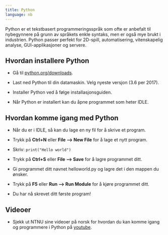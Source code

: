 ```yaml
---
title: Python
language: nb
---
```


Python er et tekstbasert programmeringsspråk som ofte er anbefalt til
nybegynnere på grunn av språkets enkle syntaks, men er også mye brukt i
industrien. Python passer perfekt for 2D-spill, automatisering, vitenskapelig
analyse, GUI-applikasjoner og servere.

## Hvordan installere Python

- Gå til [python.org/downloads](https://python.org/downloads).

- Last ned Python til din datamaskin. Velg nyeste versjon (3.6 per
  2017).

- Installer Python ved å følge installasjonsguiden.

- Når Python er installert kan du åpne programmet som heter IDLE.

## Hvordan komme igang med Python

- Når du er i IDLE, så kan du lage en ny fil for å skrive et program.

- Trykk på **Ctrl+N** eller **File --> New File** for å lage et nytt program.

- Skriv: `print("Hello world")`

- Trykk på **Ctrl+S** eller **File --> Save** for å lagre programmet ditt.

- Gi programmet ditt navnet helloworld.py og lagre det i den mappen du ønsker.

- Trykk på **F5** eller **Run --> Run Module** for å kjøre programmet ditt.

- Du har nå skrevet ditt første program!

## Videoer

- Sjekk ut NTNU sine videoer på norsk for hvordan du kan komme igang og
  programmere i Python på
  [youtube](https://www.youtube.com/channel/UCNwXyHlGGOWZLzTy0-hM63w/videos?flow=grid&sort=da&view=0).
